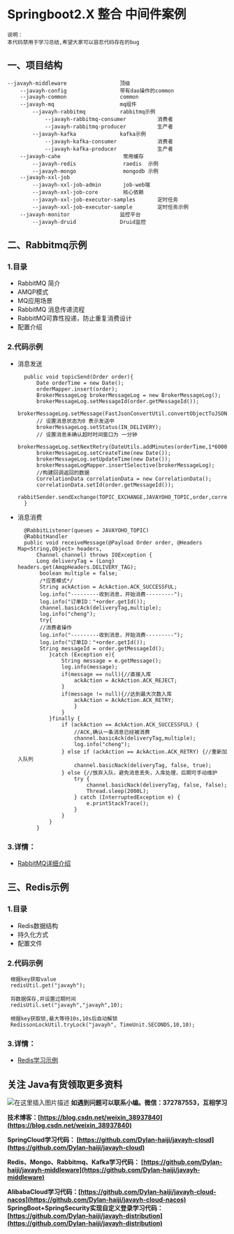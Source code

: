# Springboot2.X 整合 中间件案例

    说明：
    本代码禁用于学习总结,希望大家可以容忍代码存在的bug

## 一、项目结构
    --javayh-middleware                 顶级 
        --javayh-config                 带有dao操作的common
        --javayh-common                 common
        --javayh-mq                     mq组件
            --javayh-rabbitmq           rabbitmq示例
                --javayh-rabbitmq-consumer          消费者
                --javayh-rabbitmq-producer          生产者
            --javayh-kafka              kafka示例            
                --javayh-kafka-consumer             消费者
                --javayh-kafka-producer             生产者
        --javayh-cahe                    常用缓存
            --javayh-redis               raedis  示例
            --javayh-mongo               mongodb 示例
        --javayh-xxl-job
            --javayh-xxl-job-admin       job-web端
            --javayh-xxl-job-core        核心依赖
            --javayh-xxl-job-executor-samples       定时任务
            --javayh-xxl-job-executor-sample        定时任务示例
        --javayh-monitor                监控平台
            --javayh-druid              Druid监控    
       
## 二、Rabbitmq示例
### 1.目录
- RabbitMQ 简介
- AMQP模式
- MQ应用场景
- RabbitMQ 消息传递流程
- RabbitMQ可靠性投递，防止重复消费设计
- 配置介绍
### 2.代码示例
- 消息发送

        public void topicSend(Order order){
            Date orderTime = new Date();
            orderMapper.insert(order);
            BrokerMessageLog brokerMessageLog = new BrokerMessageLog();
            brokerMessageLog.setMessageId(order.getMessageId());
            brokerMessageLog.setMessage(FastJsonConvertUtil.convertObjectToJSON(order));
            // 设置消息状态为0 表示发送中
            brokerMessageLog.setStatus(IN_DELIVERY);
            // 设置消息未确认超时时间窗口为 一分钟
            brokerMessageLog.setNextRetry(DateUtils.addMinutes(orderTime,1*60000));
            brokerMessageLog.setCreateTime(new Date());
            brokerMessageLog.setUpdateTime(new Date());
            brokerMessageLogMapper.insertSelective(brokerMessageLog);
            //构建回调返回的数据
            CorrelationData correlationData = new CorrelationData();
            correlationData.setId(order.getMessageId());
            rabbitSender.sendExchange(TOPIC_EXCHANGE,JAVAYOHO_TOPIC,order,correlationData);
        }
        
- 消息消费

        @RabbitListener(queues = JAVAYOHO_TOPIC)
        @RabbitHandler
        public void receiveMessage(@Payload Order order, @Headers Map<String,Object> headers,
            Channel channel) throws IOException {   
            Long deliveryTag = (Long) headers.get(AmqpHeaders.DELIVERY_TAG);
             boolean multiple = false;
             /*应答模式*/
             String ackAction = AckAction.ACK_SUCCESSFUL;
             log.info("---------收到消息，开始消费---------");
             log.info("订单ID："+order.getId());
             channel.basicAck(deliveryTag,multiple);
             log.info("cheng");
             try{
             //消费者操作
             log.info("---------收到消息，开始消费---------");
             log.info("订单ID："+order.getId());
             String messageId = order.getMessageId();
                }catch (Exception e){
                    String message = e.getMessage();
                    log.info(message);
                    if(message == null){//直接入库
                        ackAction = AckAction.ACK_REJECT;
                    }
                    if(message != null){//达到最大次数入库
                        ackAction = AckAction.ACK_RETRY;
                        }
                    }
                }finally {
                    if (ackAction == AckAction.ACK_SUCCESSFUL) {
                        //ACK,确认一条消息已经被消费
                        channel.basicAck(deliveryTag,multiple);
                        log.info("cheng");
                    } else if (ackAction == AckAction.ACK_RETRY) {//重新加入队列
                        channel.basicNack(deliveryTag, false, true);
                    } else {//放弃入队，避免消息丢失，入库处理，后期可手动维护
                        try {
                            channel.basicNack(deliveryTag, false, false);
                            Thread.sleep(2000L);
                        } catch (InterruptedException e) {
                            e.printStackTrace();
                        }
                    }
                }
            } 
### 3.详情：
 - [RabbitMQ详细介绍](javayh-mq/javayh-rabbitmq/README.md)
 
## 三、Redis示例

### 1.目录
- Redis数据结构
- 持久化方式
- 配置文件

### 2.代码示例
     根据key获取value
     redisUtil.get("javayh");
     
     将数据保存,并设置过期时间
     redisUtil.set("javayh","javayh",10);
     
     根据key获取锁,最大等待10s,10s后自动解锁
     RedissonLockUtil.tryLock("javayh", TimeUnit.SECONDS,10,10);

### 3.详情：
 - [Redis学习示例](javayh-cache/javayh-redis/README.md)
 ## 关注 Java有货领取更多资料
![在这里插入图片描述](https://img-blog.csdnimg.cn/20191112104505246.jpg)
**如遇到问题可以联系小编。微信：372787553，互相学习**

**技术博客：[https://blog.csdn.net/weixin_38937840](https://blog.csdn.net/weixin_38937840)**

**SpringCloud学习代码： [https://github.com/Dylan-haiji/javayh-cloud](https://github.com/Dylan-haiji/javayh-cloud)**

**Redis、Mongo、Rabbitmq、Kafka学习代码： [https://github.com/Dylan-haiji/javayh-middleware](https://github.com/Dylan-haiji/javayh-middleware)**

**AlibabaCloud学习代码：[https://github.com/Dylan-haiji/javayh-cloud-nacos](https://github.com/Dylan-haiji/javayh-cloud-nacos)**
**SpringBoot+SpringSecurity实现自定义登录学习代码：[https://github.com/Dylan-haiji/javayh-distribution](https://github.com/Dylan-haiji/javayh-distribution)**

  
